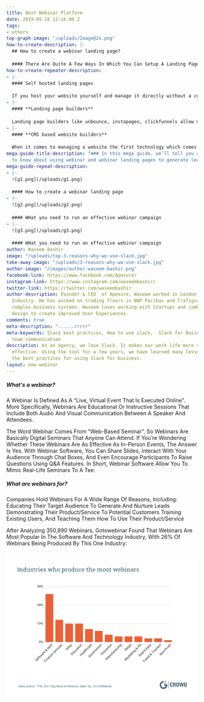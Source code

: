 ```yaml
---
title: Best Webinar Platform
date: 2019-05-18 12:16:00 Z
tags:
- others
top-graph-image: "/uploads/Image@2x.png"
how-to-create-description: |-
  ## How to create a webinar landing page?

  #### There Are Quite A Few Ways In Which You Can Setup A Landing Page For Your Webinar.
how-to-create-repeater-description:
- |-
  #### Self hosted landing pages

  If you host your website yourself and manage it directly without a content management system you can get going by either building a page in html/css and then hosting it. although it’s the most simplest way to get started but its not the most efficient. static web pages load up fast and you have granular control if you are a developer. however, most of the time it will be a job of a marketer to run lead generation campaigns like a webinar.
- |-
  #### **Landing page builders**

  Landing page builders like unbounce, instapages, clickfunnels allow marketers to easily make edits and setup up split tests to increase conversions. all page builders offer drag and drop builders which allow non-it people to build pages, host and publish them without involving it. Landing page builders like unbounce allows users to add custom scripts. using custom scripts you can add add-ons like countdown timers, show proof, speaker profiles etc.
- |-
  #### **CMS based website builders**

  When it comes to managing a website the first technology which comes to mind is wordpress. yes, you can create a landing page in wordpress and style it to match your brand, it’s just landing page builders such as unbounce are designed from the ground up to host landing pages. Wordpress webinar landing pages will do most of the heavy lifting but would need a proficient web designer/developer to make edits.
mega-guide-title-description: "### In this mega guide, we’ll tell you all you need
  to know about using webinar and webinar landing pages to generate leads, including:"
mega-guide-repeat-description:
- |-
  ![g1.png](/uploads/g1.png)

  #### How to create a webinar landing page
- |-
  ![g2.png](/uploads/g2.png)

  #### WHat you need to run an effective webinar campaign
- |-
  ![g3.png](/uploads/g3.png)

  #### WHat you need to run an effective webinar campaign
author: Waseem Bashir
image: "/uploads/top-3-reasons-why-we-use-slack.jpg"
take-away-image: "/uploads/3-reasons-why-we-use-slack.jpg"
author-image: "/images/author-waseem-bashir.png"
facebook-link: https://www.facebook.com/Apexure/
instagram-link: https://www.instagram.com/waseembashir/
twitter-link: https://twitter.com/waseembashir
author-description: Founder & CEO  of Apexure, Waseem worked in London’s Financial
  Industry. He has worked on trading floors in BNP Paribas and Trafigura, developing
  complex business systems. Waseem loves working with Startups and combines data and
  design to create improved User Experiences.
comments: true
meta-description: "......rrrrr"
meta-keywords: Slack best practices, How to use slack,  Slack for Business, Slack
  team communication
description: As an agency, we love Slack. It makes our work life more manageable and
  effective. Using the tool for a few years, we have learned many lessons and share
  the best practices for using Slack for business.
layout: new-webinar
---
```


##### What's a webinar?

A Webinar Is Defined As A “Live, Virtual Event That Is Executed Online”. More Specifically, Webinars Are Educational Or Instructive Sessions That Include Both Audio And Visual Communication Between A Speaker And Attendees.

The Word Webinar Comes From “Web-Based Seminar”, So Webinars Are Basically Digital Seminars That Anyone Can Attend. If You’re Wondering Whether These Webinars Are As Effective As In-Person Events, The Answer Is Yes. With Webinar Software, You Can Share Slides, Interact With Your Audience Through Chat Boxes, And Even Encourage Participants To Raise Questions Using Q&A Features. In Short, Webinar Software Allow You To Mimic Real-Life Seminars To A Tee.

##### What are webinars for?

Companies Hold Webinars For A Wide Range Of Reasons, Including:
Educating Their Target Audience To Generate And Nurture Leads
Demonstrating Their Product/Service To Potential Customers
Training Existing Users, And Teaching Them How To Use Their Product/Service

After Analyzing 350,890 Webinars, Gotowebinar Found That Webinars Are Most Popular In The Software And Technology Industry, With 26% Of Webinars Being Produced By This One Industry:

###### ![why-we-use-slack.jpg](images/pastedimage.png)